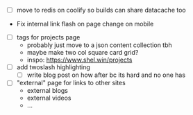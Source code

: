 - [ ] move to redis on coolify so builds can share datacache too
- Fix internal link flash on page change on mobile
- [ ] tags for projects page
  - probably just move to a json content collection tbh
  - maybe make two col square card grid?
  - inspo: https://www.shel.win/projects
- [ ] add twoslash highlighting
  - [ ] write blog post on how after bc its hard and no one has
- [ ] "external" page for links to other sites
  - external blogs
  - external videos
  - ...
